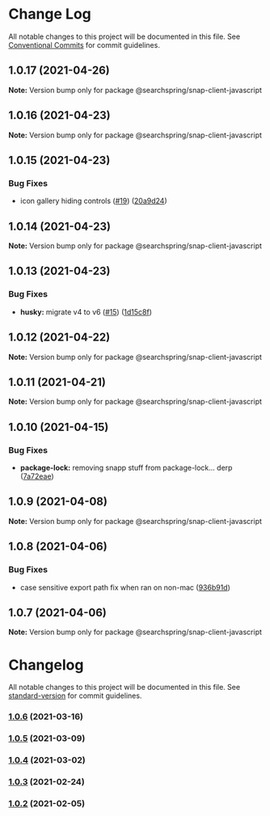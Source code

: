 # Change Log

All notable changes to this project will be documented in this file.
See [Conventional Commits](https://conventionalcommits.org) for commit guidelines.

## 1.0.17 (2021-04-26)

**Note:** Version bump only for package @searchspring/snap-client-javascript





## 1.0.16 (2021-04-23)

**Note:** Version bump only for package @searchspring/snap-client-javascript





## 1.0.15 (2021-04-23)


### Bug Fixes

* icon gallery hiding controls ([#19](https://github.com/searchspring/snap/issues/19)) ([20a9d24](https://github.com/searchspring/snap/commit/20a9d246408a404fcfe2ca7b27541a8215e60f79))





## 1.0.14 (2021-04-23)

**Note:** Version bump only for package @searchspring/snap-client-javascript





## 1.0.13 (2021-04-23)


### Bug Fixes

* **husky:** migrate v4 to v6 ([#15](https://github.com/searchspring/snap/issues/15)) ([1d15c8f](https://github.com/searchspring/snap/commit/1d15c8f24467bc91b28039db51c35c02199c0774))





## 1.0.12 (2021-04-22)

**Note:** Version bump only for package @searchspring/snap-client-javascript





## 1.0.11 (2021-04-21)

**Note:** Version bump only for package @searchspring/snap-client-javascript





## 1.0.10 (2021-04-15)


### Bug Fixes

* **package-lock:** removing snapp stuff from package-lock... derp ([7a72eae](https://github.com/searchspring/snap/commit/7a72eae82a59e366aec813a7d374508be2165559))





## 1.0.9 (2021-04-08)

**Note:** Version bump only for package @searchspring/snap-client-javascript





## 1.0.8 (2021-04-06)


### Bug Fixes

* case sensitive export path fix when ran on non-mac ([936b91d](https://github.com/searchspring/snap/commit/936b91d2e2c8f8ab872b98b0a52e1788bf52a3e0))





## 1.0.7 (2021-04-06)

**Note:** Version bump only for package @searchspring/snap-client-javascript





# Changelog

All notable changes to this project will be documented in this file. See [standard-version](https://github.com/conventional-changelog/standard-version) for commit guidelines.

### [1.0.6](https://github.com/searchspring/snap-client-javascript/compare/v1.0.5...v1.0.6) (2021-03-16)

### [1.0.5](https://github.com/searchspring/snap-client-javascript/compare/v1.0.4...v1.0.5) (2021-03-09)

### [1.0.4](https://github.com/searchspring/snap-client-javascript/compare/v1.0.3...v1.0.4) (2021-03-02)

### [1.0.3](https://github.com/searchspring/snap-client-javascript/compare/v1.0.2...v1.0.3) (2021-02-24)

### [1.0.2](https://github.com/searchspring/snap-client-javascript/compare/v1.0.1...v1.0.2) (2021-02-05)
